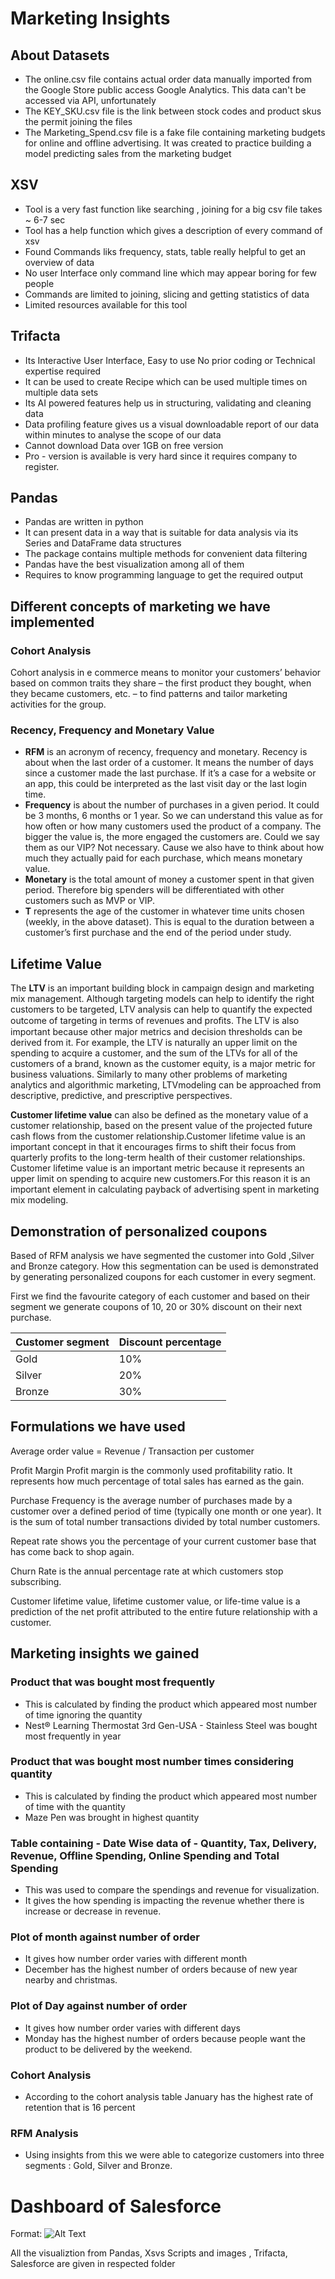# **Marketing Insights**


## **About Datasets**
- The online.csv file contains actual order data manually imported from the Google Store public access Google Analytics. This data can't be accessed via API, unfortunately
- The KEY_SKU.csv file is the link between stock codes and product skus the permit joining the files
- The Marketing_Spend.csv file is a fake file containing marketing budgets for online and offline advertising. It was created to practice building a model predicting sales from the marketing budget


## **XSV**
- Tool is a very fast function like searching , joining  for a big csv file takes ~ 6-7 sec
- Tool has a help function which gives a description of every command of xsv
- Found Commands liks frequency, stats, table  really helpful to get an overview of  data
- No user Interface only command line which may appear boring for few people
- Commands are limited to joining, slicing and getting  statistics of data 
- Limited resources available for this tool

## **Trifacta**
- Its Interactive User Interface, Easy to use No prior coding or Technical expertise required
- It can be used to create Recipe which can be used multiple times on multiple data sets
- Its AI powered features help us  in structuring, validating and cleaning data
- Data profiling  feature gives us a visual downloadable report of  our data within minutes to analyse the scope of our data
- Cannot download Data over 1GB on free version
- Pro - version is available is very hard since it requires company to register.

## **Pandas**
- Pandas are written in python
- It can present data in a way that is suitable for data analysis via its Series and DataFrame data structures
- The package contains multiple methods for convenient data filtering
- Pandas have the best visualization among all of them
- Requires to know programming language to get the required output




## **Different concepts of marketing we have implemented**
 

### **Cohort Analysis**

Cohort analysis in e commerce means to monitor your customers’ behavior based on common traits they share – the first product they bought, when they became customers, etc. – to find patterns and tailor marketing activities for the group.
 

### **Recency, Frequency and Monetary Value**

- **RFM** is an acronym of recency, frequency and monetary. Recency is about when the last order of a customer. It means the number of days since a customer made the last purchase. If it’s a case for a website or an app, this could be interpreted as the last visit day or the last login time.
- **Frequency** is about the number of purchases in a given period. It could be 3 months, 6 months or 1 year. So we can understand this value as for how often or how many customers used the product of a company. The bigger the value is, the more engaged the customers are. Could we say them as our VIP? Not necessary. Cause we also have to think about how much they actually paid for each purchase, which means monetary value.
- **Monetary** is the total amount of money a customer spent in that given period. Therefore big spenders will be differentiated with other customers such as MVP or VIP.
- **T** represents the age of the customer in whatever time units chosen (weekly, in the above dataset). This is equal to the duration between a customer’s first purchase and the end of the period under study.

## **Lifetime Value**

The **LTV** is an important building block in campaign design and marketing mix management.   Although targeting models can help to identify the right customers to be targeted, LTV analysis can help to quantify the expected outcome of targeting in terms of revenues and proﬁts. The LTV is also important because other major metrics and decision thresholds can be derived from it. For example, the LTV is naturally an upper limit on the spending to acquire a customer, and the sum of the LTVs for all of the customers of a brand, known as the customer equity, is a major metric for business valuations. Similarly to many other problems of marketing analytics and algorithmic marketing, LTVmodeling can be approached from descriptive, predictive, and prescriptive perspectives.

**Customer lifetime value** can also be defined as the monetary value of a customer relationship, based on the present value of the projected future cash flows from the customer relationship.Customer lifetime value is an important concept in that it encourages firms to shift their focus from quarterly profits to the long-term health of their customer relationships. Customer lifetime value is an important metric because it represents an upper limit on spending to acquire new customers.For this reason it is an important element in calculating payback of advertising spent in marketing mix modeling.


## **Demonstration of personalized coupons**

Based of RFM analysis we have segmented the customer into Gold ,Silver and Bronze category.
How this segmentation can be used is demonstrated by generating personalized coupons for each customer in every segment.

First we find the favourite category of each customer  and based on their segment we generate coupons of 10, 20  or 30% discount on their next purchase.

| **Customer segment** | **Discount percentage**
| --- | --- 
|Gold | 10% 
| Silver | 20% 
| Bronze | 30%



## **Formulations we have used**

Average order value = Revenue / Transaction per customer

Profit Margin Profit margin is the commonly used profitability ratio. It represents how much percentage of total sales has earned as the gain.

Purchase Frequency is the average number of purchases made by a customer over a defined period of time (typically one month or one year). It is the sum of total number transactions divided by total number customers.

Repeat rate shows you the percentage of your current customer base that has come back to shop again.

Churn Rate is the annual percentage rate at which customers stop subscribing.

Customer lifetime value, lifetime customer value, or life-time value is a prediction of the net profit attributed to the entire future relationship with a customer.


## **Marketing insights we gained**

### **Product that was bought most frequently**

- This is calculated by finding the product which appeared most number of time ignoring the quantity
- Nest® Learning Thermostat 3rd Gen-USA - Stainless Steel was bought most frequently in year

### **Product that was bought most number times considering quantity**

- This is calculated by finding the product which appeared most number of time with the quantity
- Maze Pen was brought in highest quantity

### **Table containing - Date Wise data of - Quantity, Tax, Delivery, Revenue, Offline Spending, Online Spending and Total Spending**

- This was used to compare the spendings and revenue for visualization.
- It gives the how spending is impacting the revenue whether there is increase  or decrease in revenue.

### **Plot of month against  number of order**

- It gives how number order varies with different month
- December has the highest number of orders because of new year nearby and christmas. 

### **Plot of Day against  number of order**

- It gives how number order varies with different days
- Monday has the highest number of orders because people want the product to be delivered by the weekend.
 
 ### **Cohort Analysis**
 
- According to the cohort analysis table January has the highest rate of retention that is 16 percent 
  
 ### **RFM Analysis**
  
- Using insights from this we were able to categorize customers into three segments : Gold, Silver and Bronze.



# **Dashboard of Salesforce**

Format: ![Alt Text](https://github.com/Abhishek-Gargha-Maheshwarappa/INFO7374DigitalMarketingAnalytics/blob/master/Assignment%202/Dashboard.png)

 
 All the visualiztion from Pandas, Xsvs Scripts and images , Trifacta, Salesforce are given in respected folder

